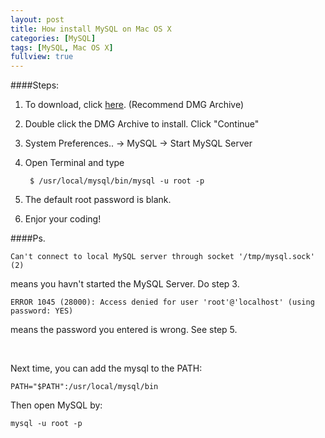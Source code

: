 ```yaml
---
layout: post
title: How install MySQL on Mac OS X
categories: [MySQL]
tags: [MySQL, Mac OS X]
fullview: true
---
```


####Steps:

1. To download, click [here](http://dev.mysql.com/downloads/mysql/). (Recommend DMG Archive)
2. Double click the DMG Archive to install. Click "Continue"
3. System Preferences.. -> MySQL -> Start MySQL Server
4. Open Terminal and type 	

		$ /usr/local/mysql/bin/mysql -u root -p		

5. The default root password is blank.
6. Enjor your coding!



####Ps.

	Can't connect to local MySQL server through socket '/tmp/mysql.sock' (2)
	
means you havn't started the MySQL Server. Do step 3.


	ERROR 1045 (28000): Access denied for user 'root'@'localhost' (using password: YES)

means the password you entered is wrong. See step 5.

</br>

Next time, you can add the mysql to the PATH:
	
	PATH="$PATH":/usr/local/mysql/bin
	
Then open MySQL by:

	mysql -u root -p
	
